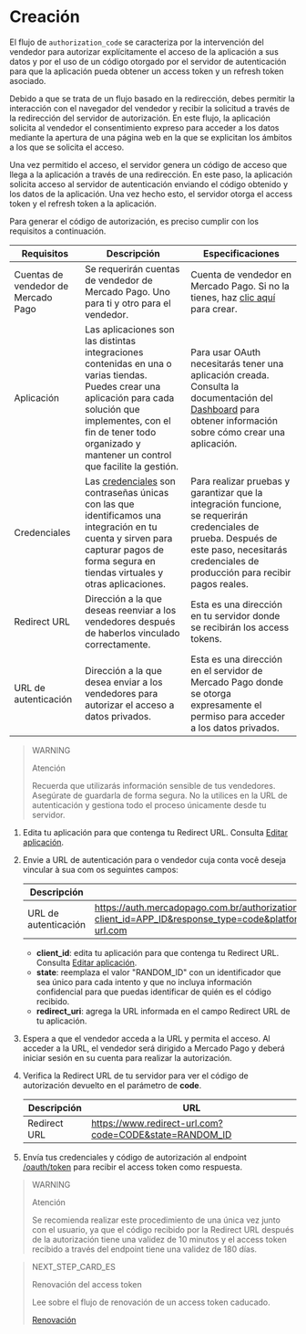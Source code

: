 # Creación
 
El flujo de `authorization_code` se caracteriza por la intervención del vendedor para autorizar explícitamente el acceso de la aplicación a sus datos y por el uso de un código otorgado por el servidor de autenticación para que la aplicación pueda obtener un access token y un refresh token asociado.
 
Debido a que se trata de un flujo basado en la redirección, debes permitir la interacción con el navegador del vendedor y recibir la solicitud a través de la redirección del servidor de autorización. En este flujo, la aplicación solicita al vendedor el consentimiento expreso para acceder a los datos mediante la apertura de una página web en la que se explicitan los ámbitos a los que se solicita el acceso.
  
Una vez permitido el acceso, el servidor genera un código de acceso que llega a la aplicación a través de una redirección. En este paso, la aplicación solicita acceso al servidor de autenticación enviando el código obtenido y los datos de la aplicación. Una vez hecho esto, el servidor otorga el access token y el refresh token a la aplicación.
 
Para generar el código de autorización, es preciso cumplir con los requisitos a continuación.
 
| Requisitos | Descripción | Especificaciones |
| --- | --- | --- |
| Cuentas de vendedor de Mercado Pago | Se requerirán cuentas de vendedor de Mercado Pago. Uno para ti y otro para el vendedor. | Cuenta de vendedor en Mercado Pago. Si no la tienes, haz [clic aquí](https://www.mercadopago[FAKER][URL[DOMAIN]/hub/registration/landing) para crear. |
| Aplicación | Las aplicaciones son las distintas integraciones contenidas en una o varias tiendas. Puedes crear una aplicación para cada solución que implementes, con el fin de tener todo organizado y mantener un control que facilite la gestión. | Para usar OAuth necesitarás tener una aplicación creada. Consulta la documentación del [Dashboard](https://www.mercadopago[FAKER][URL[DOMAIN]/developers/es/guides/resources/dashboard/introduction) para obtener información sobre cómo crear una aplicación. |
| Credenciales | Las [credenciales](https://www.mercadopago[FAKER][URL[DOMAIN]/developers/es/guides/resources/credentials) son contraseñas únicas con las que identificamos una integración en tu cuenta y sirven para capturar pagos de forma segura en tiendas virtuales y otras aplicaciones. | Para realizar pruebas y garantizar que la integración funcione, se requerirán credenciales de prueba. Después de este paso, necesitarás credenciales de producción para recibir pagos reales. |
| Redirect URL | Dirección a la que deseas reenviar a los vendedores después de haberlos vinculado correctamente. | Esta es una dirección en tu servidor donde se recibirán los access tokens. |
| URL de autenticación | Dirección a la que desea enviar a los vendedores para autorizar el acceso a datos privados. | Esta es una dirección en el servidor de Mercado Pago donde se otorga expresamente el permiso para acceder a los datos privados. |
 
> WARNING
>
> Atención
>
> Recuerda que utilizarás información sensible de tus vendedores. Asegúrate de guardarla de forma segura. No la utilices en la URL de autenticación y gestiona todo el proceso únicamente desde tu servidor.
 
1. Edita tu aplicación para que contenga tu Redirect URL. Consulta [Editar aplicación](https://www.mercadopago[FAKER][URL][DOMAIN]/developers/es/guides/resources/dashboard/aplication).
2. Envie a URL de autenticación para o vendedor cuja conta você deseja vincular à sua com os seguintes campos:

   |Descripción|URL| 
   |---|---|
   | URL de autenticación | https://auth.mercadopago.com.br/authorization?client_id=APP_ID&response_type=code&platform_id=mp&state=RANDOM_ID&redirect_uri=https://www.redirect-url.com |
 
     * **client_id**: edita tu aplicación para que contenga tu Redirect  URL. Consulta [Editar aplicación](https://www.mercadopago[FAKER][URL][DOMAIN]/developers/es/guides/resources/dashboard/aplication).
     * **state**: reemplaza el valor "RANDOM_ID" con un identificador que sea único para cada intento y que no incluya información confidencial para que puedas identificar de quién es el código recibido.
     * **redirect_uri**: agrega la URL informada en el campo Redirect URL de tu aplicación.
 
3. Espera a que el vendedor acceda a la URL y permita el acceso. Al acceder a la URL, el vendedor será dirigido a Mercado Pago y deberá iniciar sesión en su cuenta para realizar la autorización.
4. Verifica la Redirect URL de tu servidor para ver el código de autorización devuelto en el parámetro de **code**.

   |Descripción|URL|
   |---|---|
   | Redirect URL | https://www.redirect-url.com?code=CODE&state=RANDOM_ID |
 
5. Envía tus credenciales y código de autorización al endpoint [/oauth/token](https://www.mercadopago[FAKER][URL][DOMAIN]/developers/es/reference/oauth/_oauth_token/post) para recibir el access token como respuesta.
 
> WARNING
>
> Atención
>
> Se recomienda realizar este procedimiento de una única vez junto con el usuario, ya que el código recibido por la Redirect URL después de la autorización tiene una validez de 10 minutos y el access token recibido a través del endpoint tiene una validez de 180 días.
 
> NEXT_STEP_CARD_ES
>
> Renovación del access token
>
> Lee sobre el flujo de renovación de un access token caducado.
>
> [Renovación](https://www.mercadopago[FAKER][URL][DOMAIN]/developers/es/guides/security/oauth/renewal)

